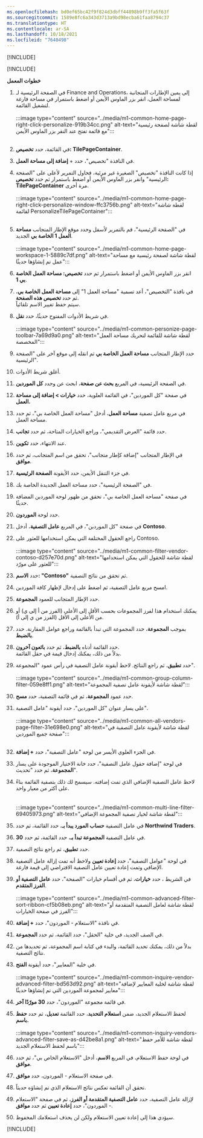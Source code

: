 ```yaml
---
ms.openlocfilehash: bd0ef65bc42f9f824d3dbff44898b9ff3fa5f63f
ms.sourcegitcommit: 1589e8fc6a343d3713a9bd98ecba61faa8794c37
ms.translationtype: HT
ms.contentlocale: ar-SA
ms.lasthandoff: 10/18/2021
ms.locfileid: "7648498"
---
```

[!INCLUDE[](../../../includes/unit-banner.md)]

[!INCLUDE[](../../../includes/accessing-labs.md)]

**خطوات المعمل**

1.  في الصفحة الرئيسية لـ Finance and Operations، إلى يمين الإطارات المتجانبة لمساحة العمل، انقر بزر الماوس الأيمن أو اضغط باستمرار في مساحة فارغة لتشغيل القائمة.<br><br>:::image type="content" source="../media/m1-common-home-page-right-click-personalize-919b34cc.png" alt-text="لقطة شاشة لصفحة رئيسية مع قائمة تفتح عند النقر بزر الماوس الأيمن":::
    <br><br>
2.  في القائمة، حدد **تخصيص: TilePageContainer**.
3.  في النافذة "تخصيص"، حدد + **إضافة إلى مساحة العمل**.
4.  إذا كانت النافذة "تخصيص" الصغيرة غير مرئية، فحاول التمرير لأعلى على "الصفحة الرئيسية" وانقر بزر الماوس الأيمن أو اضغط باستمرار ثم حدد **تخصيص: TilePageContainer** مرة أخرى.<br><br>:::image type="content" source="../media/m1-common-home-page-right-click-personalize-window-ffc3756b.png" alt-text="لقطة شاشة لقائمة PersonalizeTilePageContainer":::
    <br><br>
5.  في "الصفحة الرئيسية"، قم بالتمرير لأسفل وحدد موقع الإطار المتجانب **مساحة العمل 1 الخاصة بي** الجديد.<br><br>:::image type="content" source="../media/m1-common-home-page-workspace-1-5889c7df.png" alt-text="لقطة شاشة لصفحة رئيسية مع مساحة عمل تم إنشاؤها حديثًا":::
    
6.  انقر بزر الماوس الأيمن أو اضغط باستمرار ثم حدد **تخصيص: مساحة العمل الخاصة بي 1**.
7.  في نافذة "التخصيص"، أعد تسمية "مساحة العمل 1" إلى **مساحة العمل الخاصة بي**، ثم حدد **تخصيص هذه الصفحة**.<br>سيتم حفظ تغيير الاسم تلقائياً.
8.  في شريط الأدوات المفتوح حديثًا، حدد **نقل**.<br><br>:::image type="content" source="../media/m1-common-personize-page-toolbar-7a69d9a0.png" alt-text="لقطة شاشة للقائمة لتحريك مساحة العمل المخصصة":::
    
9.  حدد الإطار المتجانب **مساحة العمل الخاصة بي** ثم انقله إلى موقع آخر على "الصفحة الرئيسية".
10. أغلق شريط الأدوات.
11. في الصفحة الرئيسية، في المربع **بحث عن صفحة**، ابحث عن وحدد **كل الموردين**.
12. في صفحة "كل الموردين"، في القائمة العلوية، حدد **خيارات > إضافة إلى مساحة العمل.**
13. في مربع عامل تصفية **مساحة العمل**، أدخل "مساحة العمل الخاصة بي"، ثم حدد مساحة العمل.
14. حدد قائمة "العرض التقديمي"، وراجع الخيارات المتاحة، ثم حدد **تجانب**.
15. عند الانتهاء، حدد **تكوين**.
16. في الإطار المتجانب "إضافة كإطار متجانب"، تحقق من اسم المتجانب، ثم حدد **موافق**.
17. في جزء التنقل الأيمن، حدد الأيقونة **الصفحة الرئيسية**.
18. في "الصفحة الرئيسية"، حدد مساحة العمل الجديدة الخاصة بك.
19. في صفحة "مساحة العمل الخاصة بي"، تحقق من ظهور لوحة الموردين المضافة حديثًا.
20. حدد لوحة **الموردون**.
21. في صفحة "كل الموردين"، في المربع **عامل التصفية**، أدخل **Contoso**.
22. راجع الحقول المختلفة التي يمكن استخدامها للعثور على Contoso.<br><br>:::image type="content" source="../media/m1-common-filter-vendor-contoso-d257e70d.png" alt-text="لقطة شاشة للحقول التي يمكن استخدامها للعثور على مورّد":::
    
23. حدد **الاسم: "Contoso"** ثم تحقق من نتائج التصفية.
24. امسح مربع عامل التصفية، ثم اضغط على إدخال لإظهار كافة الموردين.
25. حدد الإطار المتجانب للعمود **المجموعة**.<br>
26. يمكنك استخدام هذا لفرز المجموعات بحسب الأقل إلى الأعلى (الفرز من أ إلى ي) أو من الأعلى إلى الأقل (الفرز من ي إلى أ).
27. بموجب **المجموعة**، حدد المجموعة التي تبدأ بالقائمة وراجع عوامل المقارنة. حدد **بالضبط**.
28. حدد القائمة أدناه **بالضبط**، ثم حدد **بائعون آخرون**.<br>بدلاً من ذلك، يمكنك إدخال قيمة في حقل القائمة.
29. حدد **تطبيق**، ثم راجع النتائج. لاحظ أيقونة عامل التصفية في رأس عمود "المجموعة".<br><br>:::image type="content" source="../media/m1-common-group-column-filter-059e8ff1.png" alt-text="لقطة شاشة لأيقونة عامل تصفية المجموعة":::
    
30. حدد عمود **المجموعة**، ثم في قائمة التصفية، حدد **مسح**.
31. على يسار عنوان "كل الموردين"، حدد أيقونة "عامل التصفية".<br><br>:::image type="content" source="../media/m1-common-all-vendors-page-filter-31e698e0.png" alt-text="لقطة شاشة لأيقونة عامل التصفية في صفحة جميع الموردين":::
    <br><br>
32. في الجزء العلوي الأيسر من لوحة "عامل التصفية"، حدد **+ إضافة**.
33. في لوحة "إضافة حقول عامل التصفية"، حدد خانة الاختيار الموجودة على يسار **المجموعة**، ثم حدد "تحديث".
34. لاحظ عامل التصفية الإضافي الذي تمت إضافته. سيسمح لك ذلك بتصفية القائمة بناءً على أكثر من معيار واحد.<br><br><br>:::image type="content" source="../media/m1-common-multi-line-filter-69405973.png" alt-text="لقطة شاشة لخيار تصفية المجموعة الإضافي":::
    
35. في عامل التصفية **حساب المورد يبدأ بـ**، حدد القائمة، ثم حدد **Northwind Traders**.
36. في عامل التصفية **المجموعة تبدأ بـ**، حدد القائمة، ثم حدد **30**.
37. حدد **تطبيق**، ثم راجع نتائج التصفية.
38. في لوحة "عوامل التصفية"، حدد **إعادة تعيين** ولاحظ أنه تمت إزالة عامل التصفية الإضافي وتمت إعادة تعيين عامل التصفية الافتراضي إلى قيمة فارغة.
39. في الشريط ، حدد **خيارات**، ثم في أقسام خيارات "الصفحة"، حدد **عامل التصفية أو الفرز المتقدم**.<br><br>:::image type="content" source="../media/m1-common-advanced-filter-sort-ribbon-cf5b08eb.png" alt-text="لقطة شاشة لعامل التصفية المتقدمة أو الفرز في صفحة الخيارات":::
    
40. في نافذة "الاستعلام - الموردون"، حدد **+ إضافة**.
41. في الصف الجديد، في خلية "الحقل"، حدد القائمة، ثم حدد **المجموعة**.
42. بدلاً من ذلك، يمكنك تحديد القائمة، والبدء في كتابة اسم المجموعة، ثم تحديدها من نتائج التصفية.
43. في خلية "المعايير"، حدد أيقونة **الفتح**.<br><br>:::image type="content" source="../media/m1-common-inquire-vendor-advanced-filter-bd563d92.png" alt-text="لقطة شاشة لخلية المعايير لإضافة معايير لمجموعة الموردين التي تم إنشاؤها حديثًا":::
    
44. في قائمة مجموعة "الموردون"، حدد **30 مورّدًا آخر**.
45. لحفظ الاستعلام الجديد، ضمن **استعلام التحديد**، حدد القائمة **تعديل**، ثم حدد **حفظ باسم.<br>**<br>:::image type="content" source="../media/m1-common-inquiry-vendors-advanced-filter-save-as-d42be8a1.png" alt-text="لقطة شاشة للأمر حفظ باسم لحفظ الاستعلام الجديد":::
    
46. في لوحة حفظ الاستعلام، في المربع **الاسم**، أدخل "الاستعلام الخاص بي"، ثم حدد **موافق**.
47. في صفحة الاستعلام - الموردون، حدد **موافق**.
48. تحقق أن القائمة تعكس نتائج الاستعلام الذي تم إنشاؤه حديثاً.
49. لإزالة عامل التصفية، حدد **عامل التصفية المتقدمة أو الفرز**، ثم في صفحة "الاستعلام - الموردون"، حدد **إعادة تعيين** ثم حدد **موافق**.
50. سيؤدي هذا إلى إعادة تعيين الاستعلام ولكن لن يحذف استعلامك المحفوظ.

[!INCLUDE[](../../../includes/standalone-lab-end.md)]
